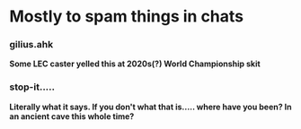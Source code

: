 # Mostly to spam things in chats

### gilius.ahk
**Some LEC caster yelled this at 2020s(?) World Championship skit**

### stop-it.....
**Literally what it says. If you don't what that is..... where have you been? In an ancient cave this whole time?**